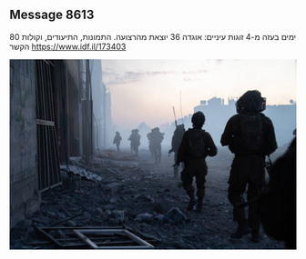 ## Message 8613

80 ימים בעזה מ-4 זוגות עיניים:
אוגדה 36 יוצאת מהרצועה. התמונות, התיעודים, וקולות הקשר
https://www.idf.il/173403

![Photo](./8613/8613_photo.jpg)
